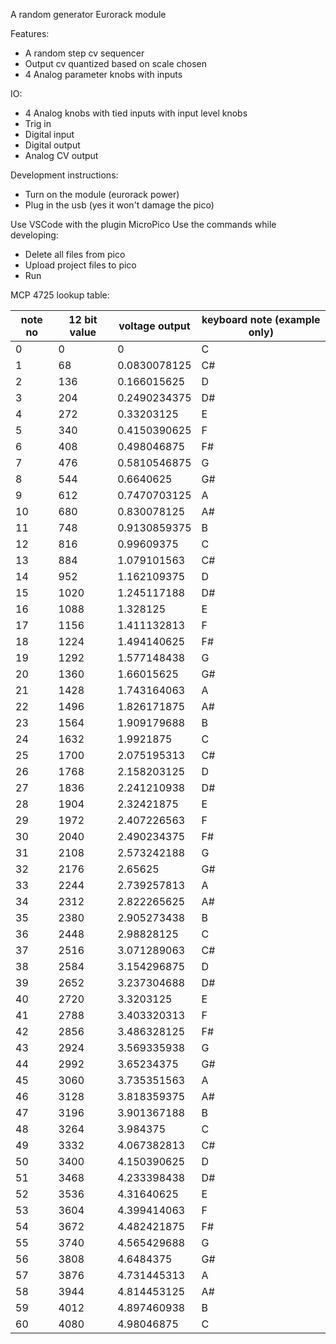 A random generator Eurorack module

Features:
- A random step cv sequencer
- Output cv quantized based on scale chosen
- 4 Analog parameter knobs with inputs

IO:
- 4 Analog knobs with tied inputs with input level knobs
- Trig in
- Digital input
- Digital output
- Analog CV output

Development instructions:

- Turn on the module (eurorack power)
- Plug in the usb (yes it won't damage the pico)

Use VSCode with the plugin MicroPico
Use the commands while developing:
- Delete all files from pico
- Upload project files to pico
- Run

MCP 4725 lookup table:

| note no | 12 bit value | voltage output | keyboard note (example only) |
| ------- | ------------ | -------------- | ---------------------------- |
| 0       | 0            | 0              | C                            |
| 1       | 68           | 0.0830078125   | C#                           |
| 2       | 136          | 0.166015625    | D                            |
| 3       | 204          | 0.2490234375   | D#                           |
| 4       | 272          | 0.33203125     | E                            |
| 5       | 340          | 0.4150390625   | F                            |
| 6       | 408          | 0.498046875    | F#                           |
| 7       | 476          | 0.5810546875   | G                            |
| 8       | 544          | 0.6640625      | G#                           |
| 9       | 612          | 0.7470703125   | A                            |
| 10      | 680          | 0.830078125    | A#                           |
| 11      | 748          | 0.9130859375   | B                            |
| 12      | 816          | 0.99609375     | C                            |
| 13      | 884          | 1.079101563    | C#                           |
| 14      | 952          | 1.162109375    | D                            |
| 15      | 1020         | 1.245117188    | D#                           |
| 16      | 1088         | 1.328125       | E                            |
| 17      | 1156         | 1.411132813    | F                            |
| 18      | 1224         | 1.494140625    | F#                           |
| 19      | 1292         | 1.577148438    | G                            |
| 20      | 1360         | 1.66015625     | G#                           |
| 21      | 1428         | 1.743164063    | A                            |
| 22      | 1496         | 1.826171875    | A#                           |
| 23      | 1564         | 1.909179688    | B                            |
| 24      | 1632         | 1.9921875      | C                            |
| 25      | 1700         | 2.075195313    | C#                           |
| 26      | 1768         | 2.158203125    | D                            |
| 27      | 1836         | 2.241210938    | D#                           |
| 28      | 1904         | 2.32421875     | E                            |
| 29      | 1972         | 2.407226563    | F                            |
| 30      | 2040         | 2.490234375    | F#                           |
| 31      | 2108         | 2.573242188    | G                            |
| 32      | 2176         | 2.65625        | G#                           |
| 33      | 2244         | 2.739257813    | A                            |
| 34      | 2312         | 2.822265625    | A#                           |
| 35      | 2380         | 2.905273438    | B                            |
| 36      | 2448         | 2.98828125     | C                            |
| 37      | 2516         | 3.071289063    | C#                           |
| 38      | 2584         | 3.154296875    | D                            |
| 39      | 2652         | 3.237304688    | D#                           |
| 40      | 2720         | 3.3203125      | E                            |
| 41      | 2788         | 3.403320313    | F                            |
| 42      | 2856         | 3.486328125    | F#                           |
| 43      | 2924         | 3.569335938    | G                            |
| 44      | 2992         | 3.65234375     | G#                           |
| 45      | 3060         | 3.735351563    | A                            |
| 46      | 3128         | 3.818359375    | A#                           |
| 47      | 3196         | 3.901367188    | B                            |
| 48      | 3264         | 3.984375       | C                            |
| 49      | 3332         | 4.067382813    | C#                           |
| 50      | 3400         | 4.150390625    | D                            |
| 51      | 3468         | 4.233398438    | D#                           |
| 52      | 3536         | 4.31640625     | E                            |
| 53      | 3604         | 4.399414063    | F                            |
| 54      | 3672         | 4.482421875    | F#                           |
| 55      | 3740         | 4.565429688    | G                            |
| 56      | 3808         | 4.6484375      | G#                           |
| 57      | 3876         | 4.731445313    | A                            |
| 58      | 3944         | 4.814453125    | A#                           |
| 59      | 4012         | 4.897460938    | B                            |
| 60      | 4080         | 4.98046875     | C                            |

